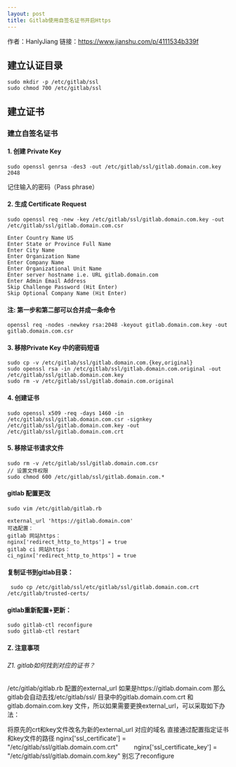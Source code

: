 ```yaml
---
layout: post
title: Gitlab使用自签名证书开启Https
---
```


作者：HanlyJiang
链接：https://www.jianshu.com/p/4111534b339f



## 建立认证目录
```
sudo mkdir -p /etc/gitlab/ssl
sudo chmod 700 /etc/gitlab/ssl
```


## 建立证书
### 建立自签名证书
#### 1. 创建 Private Key
`sudo openssl genrsa -des3 -out /etc/gitlab/ssl/gitlab.domain.com.key 2048`

记住输入的密码（Pass phrase）

#### 2. 生成 Certificate Request
`sudo openssl req -new -key /etc/gitlab/ssl/gitlab.domain.com.key -out /etc/gitlab/ssl/gitlab.domain.com.csr`

```
Enter Country Name US
Enter State or Province Full Name
Enter City Name
Enter Organization Name
Enter Company Name
Enter Organizational Unit Name
Enter server hostname i.e. URL gitlab.domain.com
Enter Admin Email Address
Skip Challenge Password (Hit Enter)
Skip Optional Company Name (Hit Enter)
```

#### 注: 第一步和第二部可以合并成一条命令
`openssl req -nodes -newkey rsa:2048 -keyout gitlab.domain.com.key -out gitlab.domain.com.csr`

#### 3. 移除Private Key 中的密码短语
```
sudo cp -v /etc/gitlab/ssl/gitlab.domain.com.{key,original}
sudo openssl rsa -in /etc/gitlab/ssl/gitlab.domain.com.original -out /etc/gitlab/ssl/gitlab.domain.com.key
sudo rm -v /etc/gitlab/ssl/gitlab.domain.com.original
```

#### 4. 创建证书
```
sudo openssl x509 -req -days 1460 -in /etc/gitlab/ssl/gitlab.domain.com.csr -signkey /etc/gitlab/ssl/gitlab.domain.com.key -out /etc/gitlab/ssl/gitlab.domain.com.crt
```

#### 5. 移除证书请求文件
```
sudo rm -v /etc/gitlab/ssl/gitlab.domain.com.csr    
// 设置文件权限
sudo chmod 600 /etc/gitlab/ssl/gitlab.domain.com.*
```

#### gitlab 配置更改

`sudo vim /etc/gitlab/gitlab.rb`

```
external_url 'https://gitlab.domain.com'
可选配置：
gitlab 网站https：
nginx['redirect_http_to_https'] = true
gitlab ci 网站https：
ci_nginx['redirect_http_to_https'] = true

```
#### 复制证书到gitlab目录：
` sudo cp /etc/gitlab/ssl/etc/gitlab/ssl/gitlab.domain.com.crt /etc/gitlab/trusted-certs/`


#### gitlab重新配置+更新：
```
sudo gitlab-ctl reconfigure
sudo gitlab-ctl restart
```

#### Z. 注意事项
###### Z1. gitlab如何找到对应的证书？
/etc/gitlab/gitlab.rb 配置的external_url 如果是https://gitlab.domain.com 那么gitlab会自动去找/etc/gitlab/ssl/ 目录中的gitlab.domain.com.crt 和gitlab.domain.com.key 文件，所以如果需要更换external_url，可以采取如下办法：

将原先的crt和key文件改名为新的external_url 对应的域名
直接通过配置指定证书和key文件的路径
nginx['ssl_certificate'] = "/etc/gitlab/ssl/gitlab.domain.com.crt"
　　
nginx['ssl_certificate_key'] = "/etc/gitlab/ssl/gitlab.domain.com.key"
别忘了reconfigure

